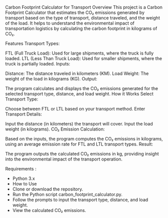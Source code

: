 Carbon Footprint Calculator for Transport
Overview
This project is a Carbon Footprint Calculator that estimates the CO₂ emissions generated by transport based on the type of transport, distance traveled, and the weight of the load. It helps to understand the environmental impact of transportation logistics by calculating the carbon footprint in kilograms of CO₂.

Features
Transport Types:

FTL (Full Truck Load): Used for large shipments, where the truck is fully loaded.
LTL (Less Than Truck Load): Used for smaller shipments, where the truck is partially loaded.
Inputs:

Distance: The distance traveled in kilometers (KM).
Load Weight: The weight of the load in kilograms (KG).
Output:

The program calculates and displays the CO₂ emissions generated for the selected transport type, distance, and load weight.
How it Works
Select Transport Type:

Choose between FTL or LTL based on your transport method.
Enter Transport Details:

Input the distance (in kilometers) the transport will cover.
Input the load weight (in kilograms).
CO₂ Emission Calculation:

Based on the inputs, the program computes the CO₂ emissions in kilograms, using an average emission rate for FTL and LTL transport types.
Result:

The program outputs the calculated CO₂ emissions in kg, providing insight into the environmental impact of the transport operation.



Requirements :
 * Python 3.x
 * How to Use
 * Clone or download the repository.
 * Run the Python script carbon_footprint_calculator.py.
 * Follow the prompts to input the transport type, distance, and load weight.
 * View the calculated CO₂ emissions.
